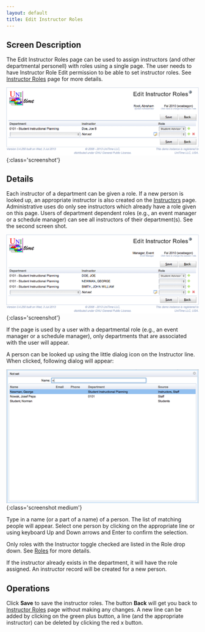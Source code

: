 ```yaml
---
layout: default
title: Edit Instructor Roles
---
```



## Screen Description

The Edit Instructor Roles page can be used to assign instructors (and other departmental personell) with roles using a single page. The user needs to have Instructor Role Edit permission to be able to set instructor roles. See [Instructor Roles](instructor-roles) page for more details.

![Edit Instructor Roles](images/edit-instructor-roles-1.png){:class='screenshot'}

## Details

Each instructor of a department can be given a role. If a new person is looked up, an appropriate instructor is also created on the [Instructors](instructors) page. Administrative uses do only see instructors which already have a role given on this page. Users of department dependent roles (e.g., an event manager or a schedule manager) can see all instructors of their department(s). See the second screen shot.

![Edit Instructor Roles](images/edit-instructor-roles-2.png){:class='screenshot'}

If the page is used by a user with a departmental role (e.g., an event manager or a schedule manager), only departments that are associated with the user will appear.

A person can be looked up using the little dialog icon on the Instructor line. When clicked, following dialog will appear:

![Edit Instructor Roles](images/edit-instructor-roles-3.png){:class='screenshot medium'}

Type in a name (or a part of a name) of a person. The list of matching people will appear. Select one person by clicking on the appropriate line or using keyboard Up and Down arrows and Enter to confirm the selection.

Only roles with the Instructor toggle checked are listed in the Role drop down. See [Roles](http://help34.unitime.org/Roles) for more details.

If the instructor already exists in the department, it will have the role assigned. An instructor record will be created for a new person.

## Operations

Click **Save** to save the instructor roles. The button **Back** will get you back to [Instructor Roles](instructor-roles) page without making any changes. A new line can be added by clicking on the green plus button, a line (and the appropriate instructor) can be deleted by clicking the red x button.
